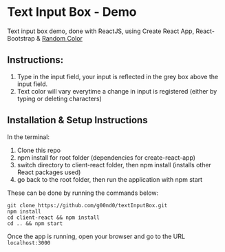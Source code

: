 # Text Input Box - Demo

Text input box demo, done with ReactJS, using Create React App, React-Bootstrap & [Random Color](https://www.npmjs.com/package/randomcolor)

## Instructions:

1. Type in the input field, your input is reflected in the grey box above the input field.
2. Text color will vary everytime a change in input is registered (either by typing or deleting characters)

<!-- - Less than 4 characters: Red
- Between 4 to 7 characters: Yellow
- Between 8 to 12 characters: Blue
- More than 12 characters: Green -->

## Installation & Setup Instructions

In the terminal:

1. Clone this repo
2. npm install for root folder (dependencies for create-react-app)
3. switch directory to client-react folder, then npm install (installs other React packages used)
4. go back to the root folder, then run the application with npm start

These can be done by running the commands below:

```
git clone https://github.com/g00nd0/textInputBox.git
npm install
cd client-react && npm install
cd .. && npm start
```

Once the app is running, open your browser and go to the URL `localhost:3000`
